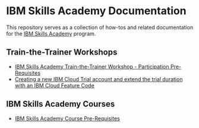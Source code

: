 # IBM Skills Academy Documentation

This repository serves as a collection of how-tos and related documentation for the [IBM Skills Academy](https://skills-academy.comprehend.ibm.com) program.

## Train-the-Trainer Workshops
- [IBM Skills Academy Train-the-Trainer Workshop - Participation Pre-Requisites](/skillsacademy/t3prereqs/readme.md)
- [Creating a new IBM Cloud Trial account and extend the trial duration with an IBM Cloud Feature Code](/skillsacademy/sacloud/readme.md)

## IBM Skills Academy Courses
- [IBM Skills Academy Course Pre-Requisites](/skillsacademy/prereqs/readme.md)